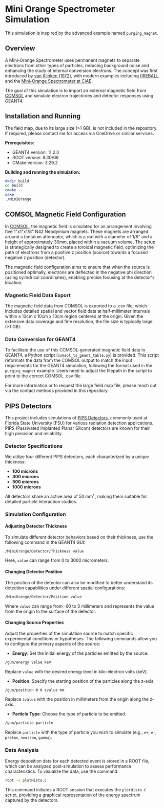# Mini Orange Spectrometer Simulation

This simulation is inspired by the advanced example named `purging_magnet`.

## Overview
A Mini-Orange Spectrometer uses permanent magnets to separate electrons from other types of particles, reducing background noise and enhancing the study of internal conversion electrons. The concept was first introduced by [van Klinken (1972)](https://doi.org/10.1016/0029-554X(72)90416-8), with modern examples including [fIREBALL](https://doi.org/10.1016/j.nima.2023.168288) and the [Mini-Orange Spectrometer at CIAE](https://iopscience.iop.org/article/10.1088/1674-1137/40/8/086002/pdf).

The goal of this simulation is to import an external magnetic field from [COMSOL](https://www.comsol.com) and simulate electron trajectories and detector responses using [GEANT4](https://geant4.web.cern.ch).

## Installation and Running

The field map, due to its large size (>1 GB), is not included in the repository. If required, please contact me for access via OneDrive or similar services.

**Prerequisites:**
- GEANT4 version: 11.2.0
- ROOT version: 6.30/06
- CMake version: 3.29.2

**Building and running the simulation:**
```bash
mkdir build
cd build
cmake ..
make
./MiniOrange
```

## COMSOL Magnetic Field Configuration

In [COMSOL](https://www.comsol.com), the magnetic field is simulated for an arrangement involving five 1"x1"x1/8" N42 Neodymium magnets. These magnets are arranged around a tantalum attenuator, which is a rod with a diameter of 1/8" and a height of approximately 30mm, placed within a vacuum volume. The setup is strategically designed to create a toroidal magnetic field, optimizing the path of electrons from a positive z position (source) towards a focused negative z position (detector).

The magnetic field configuration aims to ensure that when the source is positioned optimally, electrons are deflected in the negative phi direction (using cylindrical coordinates), enabling precise focusing at the detector's location.

### Magnetic Field Data Export

The magnetic field data from COMSOL is exported to a .csv file, which includes detailed spatial and vector field data at half-millimeter intervals within a 10cm x 10cm x 10cm region centered at the origin. Given the extensive data coverage and fine resolution, the file size is typically large (>1 GB). 

### Data Conversion for GEANT4

To facilitate the use of this COMSOL-generated magnetic field data in GEANT4, a Python script (`comsol_to_geant_table.py`) is provided. This script reformats the data from the COMSOL output to match the input requirements for the GEANT4 simulation, following the format used in the `purging_magnet` example. Users need to adjust the filepath in the script to point to the correct COMSOL .csv file.

For more information or to request the large field map file, please reach out via the contact methods provided in this repository.

## PIPS Detectors

This project includes simulations of [PIPS Detectors](https://www.mirion.com/products/technologies/spectroscopy-scientific-analysis/research-education-and-industrial-solutions/passivated-implanted-planar-silicon-pips-detectors/standard-pips-detectors/pips-detectors-passivated-implanted-planar-silicon-detectors), commonly used at Florida State University (FSU) for various radiation detection applications. PIPS (Passivated Implanted Planar Silicon) detectors are known for their high precision and reliability.

### Detector Specifications

We utilize four different PIPS detectors, each characterized by a unique thickness:
- **100 microns**
- **300 microns**
- **500 microns**
- **1000 microns**

All detectors share an active area of 50 mm², making them suitable for detailed particle interaction studies.

### Simulation Configuration

#### Adjusting Detector Thickness

To simulate different detector behaviors based on their thickness, use the following command in the GEANT4 GUI:

```bash
/MiniOrange/Detector/Thickness value
```

Here, `value` can range from 0 to 3000 micrometers. 


#### Changing Detector Position

The position of the detector can also be modified to better understand its detection capabilities under different spatial configurations:

```bash
/MiniOrange/Detector/Position value
```

Where `value` can range from -60 to 0 millimeters and represents the value from the origin to the surface of the detector.

#### Changing Source Properties

Adjust the properties of the simulation source to match specific experimental conditions or hypotheses. The following commands allow you to configure the primary aspects of the source:

- **Energy**: Set the initial energy of the particles emitted by the source.

```bash
/gun/energy value keV
```

Replace `value` with the desired energy level in kilo-electron volts (keV).

- **Position**: Specify the starting position of the particles along the z-axis.

```bash
/gun/position 0 0 zvalue mm
```

Replace `zvalue` with the position in millimeters from the origin along the z-axis.

- **Particle Type**: Choose the type of particle to be emitted.


```bash
/gun/particle particle 

```

Replace `particle` with the type of particle you wish to simulate (e.g., `e+`, `e-`, `proton`, `neutron`, `gamma`). 

### Data Analysis

Energy deposition data for each detected event is stored in a ROOT file, which can be analyzed post-simulation to assess performance characteristics. To visualize the data, use the command:

```bash
root -x plotHisto.C
```

This command initiates a ROOT session that executes the `plotHisto.C` script, providing a graphical representation of the energy spectrum captured by the detectors.

